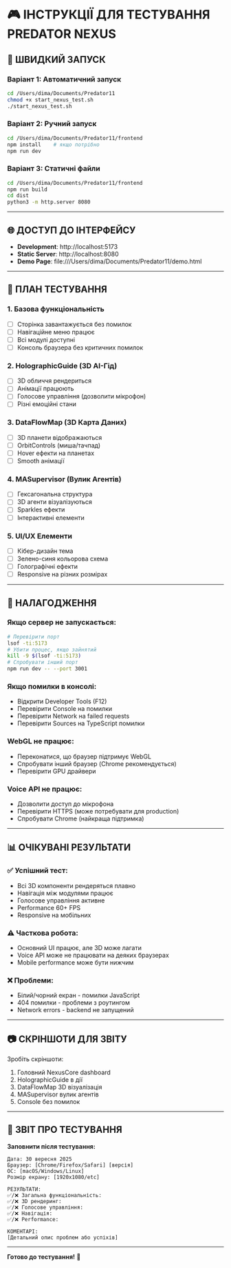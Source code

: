 # 🎮 ІНСТРУКЦІЇ ДЛЯ ТЕСТУВАННЯ PREDATOR NEXUS

## 🚀 ШВИДКИЙ ЗАПУСК

### Варіант 1: Автоматичний запуск
```bash
cd /Users/dima/Documents/Predator11
chmod +x start_nexus_test.sh
./start_nexus_test.sh
```

### Варіант 2: Ручний запуск  
```bash
cd /Users/dima/Documents/Predator11/frontend
npm install    # якщо потрібно
npm run dev
```

### Варіант 3: Статичні файли
```bash
cd /Users/dima/Documents/Predator11/frontend
npm run build
cd dist
python3 -m http.server 8080
```

---

## 🌐 ДОСТУП ДО ІНТЕРФЕЙСУ

- **Development**: http://localhost:5173
- **Static Server**: http://localhost:8080  
- **Demo Page**: file:///Users/dima/Documents/Predator11/demo.html

---

## 🧪 ПЛАН ТЕСТУВАННЯ

### 1. **Базова функціональність**
- [ ] Сторінка завантажується без помилок
- [ ] Навігаційне меню працює
- [ ] Всі модулі доступні
- [ ] Консоль браузера без критичних помилок

### 2. **HolographicGuide (3D AI-Гід)**
- [ ] 3D обличчя рендериться
- [ ] Анімації працюють
- [ ] Голосове управління (дозволити мікрофон)
- [ ] Різні емоційні стани

### 3. **DataFlowMap (3D Карта Даних)**
- [ ] 3D планети відображаються
- [ ] OrbitControls (миша/тачпад)
- [ ] Hover ефекти на планетах
- [ ] Smooth анімації

### 4. **MASupervisor (Вулик Агентів)**
- [ ] Гексагональна структура
- [ ] 3D агенти візуалізуються
- [ ] Sparkles ефекти
- [ ] Інтерактивні елементи

### 5. **UI/UX Елементи**
- [ ] Кібер-дизайн тема
- [ ] Зелено-синя кольорова схема
- [ ] Голографічні ефекти
- [ ] Responsive на різних розмірах

---

## 🔧 НАЛАГОДЖЕННЯ

### Якщо сервер не запускається:
```bash
# Перевірити порт
lsof -ti:5173
# Убити процес, якщо зайнятий  
kill -9 $(lsof -ti:5173)
# Спробувати інший порт
npm run dev -- --port 3001
```

### Якщо помилки в консолі:
- Відкрити Developer Tools (F12)
- Перевірити Console на помилки
- Перевірити Network на failed requests
- Перевірити Sources на TypeScript помилки

### WebGL не працює:
- Переконатися, що браузер підтримує WebGL
- Спробувати інший браузер (Chrome рекомендується)
- Перевірити GPU драйвери

### Voice API не працює:
- Дозволити доступ до мікрофона
- Перевірити HTTPS (може потребувати для production)
- Спробувати Chrome (найкраща підтримка)

---

## 📊 ОЧІКУВАНІ РЕЗУЛЬТАТИ

### ✅ **Успішний тест:**
- Всі 3D компоненти рендеряться плавно
- Навігація між модулями працює
- Голосове управління активне
- Performance 60+ FPS
- Responsive на мобільних

### ⚠️ **Часткова робота:**
- Основний UI працює, але 3D може лагати
- Voice API може не працювати на деяких браузерах
- Mobile performance може бути нижчим

### ❌ **Проблеми:**
- Білий/чорний екран - помилки JavaScript
- 404 помилки - проблеми з роутингом
- Network errors - backend не запущений

---

## 📷 СКРІНШОТИ ДЛЯ ЗВІТУ

Зробіть скріншоти:
1. Головний NexusCore dashboard
2. HolographicGuide в дії
3. DataFlowMap 3D візуалізація
4. MASupervisor вулик агентів
5. Console без помилок

---

## 📝 ЗВІТ ПРО ТЕСТУВАННЯ

**Заповнити після тестування:**

```
Дата: 30 вересня 2025
Браузер: [Chrome/Firefox/Safari] [версія]
ОС: [macOS/Windows/Linux]
Розмір екрану: [1920x1080/etc]

РЕЗУЛЬТАТИ:
✅/❌ Загальна функціональність: 
✅/❌ 3D рендеринг:
✅/❌ Голосове управління:
✅/❌ Навігація:
✅/❌ Performance:

КОМЕНТАРІ:
[Детальний опис проблем або успіхів]
```

---

**Готово до тестування!** 🎯
